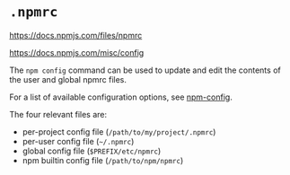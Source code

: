 # `.npmrc`

<https://docs.npmjs.com/files/npmrc>

<https://docs.npmjs.com/misc/config>

The `npm config` command can be used to update and edit the contents of the user and global npmrc files.

For a list of available configuration options, see [npm-config](https://docs.npmjs.com/misc/config).

The four relevant files are:

- per-project config file (`/path/to/my/project/.npmrc`)
- per-user config file (`~/.npmrc`)
- global config file (`$PREFIX/etc/npmrc`)
- npm builtin config file (`/path/to/npm/npmrc`)
